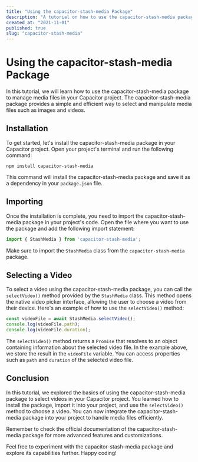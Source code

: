 ```yaml
---
title: "Using the capacitor-stash-media Package"
description: "A tutorial on how to use the capacitor-stash-media package to manage media files in your Capacitor project."
created_at: "2021-11-01"
published: true
slug: "capacitor-stash-media"
---
```


# Using the capacitor-stash-media Package

In this tutorial, we will learn how to use the capacitor-stash-media package to manage media files in your Capacitor project. The capacitor-stash-media package provides a simple and efficient way to select and manipulate media files such as images and videos.

## Installation

To get started, let's install the capacitor-stash-media package in your Capacitor project. Open your project's terminal and run the following command:

```shell
npm install capacitor-stash-media
```

This command will install the capacitor-stash-media package and save it as a dependency in your `package.json` file.

## Importing

Once the installation is complete, you need to import the capacitor-stash-media package in your project's code. Open the file where you want to use the package and add the following import statement:

```javascript
import { StashMedia } from 'capacitor-stash-media';
```

Make sure to import the `StashMedia` class from the `capacitor-stash-media` package.

## Selecting a Video

To select a video using the capacitor-stash-media package, you can call the `selectVideo()` method provided by the `StashMedia` class. This method opens the native video picker interface, allowing the user to choose a video from their device. Here's an example of how to use the `selectVideo()` method:

```javascript
const videoFile = await StashMedia.selectVideo();
console.log(videoFile.path);
console.log(videoFile.duration);
```

The `selectVideo()` method returns a `Promise` that resolves to an object containing information about the selected video file. In the example above, we store the result in the `videoFile` variable. You can access properties such as `path` and `duration` of the selected video file.

## Conclusion

In this tutorial, we explored the basics of using the capacitor-stash-media package to select videos in your Capacitor project. You learned how to install the package, import it into your project, and use the `selectVideo()` method to choose a video. You can now integrate the capacitor-stash-media package into your project to handle media files efficiently.

Remember to check the official documentation of the capacitor-stash-media package for more advanced features and customizations.

Feel free to experiment with the capacitor-stash-media package and explore its capabilities further. Happy coding!